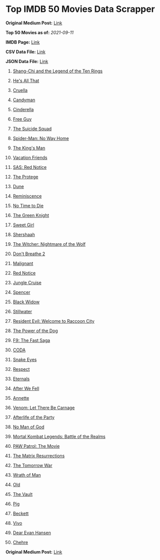 # Top IMDB 50 Movies Data Scrapper

**Original Medium Post:** [Link](https://medium.com/@nishantsahoo/which-movie-should-i-watch-5c83a3c0f5b1) 

**Top 50 Movies as of:** _2021-09-11_

**IMDB Page:** [Link](http://www.imdb.com/search/title?release_date=2021,2021&title_type=feature)

**CSV Data File:** [Link](/Data/data.csv)

**JSON Data File:** [Link](/Data/data.json)

1. [Shang-Chi and the Legend of the Ten Rings](https://www.imdb.com/title/tt9376612/?ref_=adv_li_tt)

2. [He's All That](https://www.imdb.com/title/tt4590256/?ref_=adv_li_tt)

3. [Cruella](https://www.imdb.com/title/tt3228774/?ref_=adv_li_tt)

4. [Candyman](https://www.imdb.com/title/tt9347730/?ref_=adv_li_tt)

5. [Cinderella](https://www.imdb.com/title/tt10155932/?ref_=adv_li_tt)

6. [Free Guy](https://www.imdb.com/title/tt6264654/?ref_=adv_li_tt)

7. [The Suicide Squad](https://www.imdb.com/title/tt6334354/?ref_=adv_li_tt)

8. [Spider-Man: No Way Home](https://www.imdb.com/title/tt10872600/?ref_=adv_li_tt)

9. [The King's Man](https://www.imdb.com/title/tt6856242/?ref_=adv_li_tt)

10. [Vacation Friends](https://www.imdb.com/title/tt3626476/?ref_=adv_li_tt)

11. [SAS: Red Notice](https://www.imdb.com/title/tt4479380/?ref_=adv_li_tt)

12. [The Protege](https://www.imdb.com/title/tt6079772/?ref_=adv_li_tt)

13. [Dune](https://www.imdb.com/title/tt1160419/?ref_=adv_li_tt)

14. [Reminiscence](https://www.imdb.com/title/tt3272066/?ref_=adv_li_tt)

15. [No Time to Die](https://www.imdb.com/title/tt2382320/?ref_=adv_li_tt)

16. [The Green Knight](https://www.imdb.com/title/tt9243804/?ref_=adv_li_tt)

17. [Sweet Girl](https://www.imdb.com/title/tt10731768/?ref_=adv_li_tt)

18. [Shershaah](https://www.imdb.com/title/tt10295212/?ref_=adv_li_tt)

19. [The Witcher: Nightmare of the Wolf](https://www.imdb.com/title/tt11657662/?ref_=adv_li_tt)

20. [Don't Breathe 2](https://www.imdb.com/title/tt6246322/?ref_=adv_li_tt)

21. [Malignant](https://www.imdb.com/title/tt3811906/?ref_=adv_li_tt)

22. [Red Notice](https://www.imdb.com/title/tt7991608/?ref_=adv_li_tt)

23. [Jungle Cruise](https://www.imdb.com/title/tt0870154/?ref_=adv_li_tt)

24. [Spencer](https://www.imdb.com/title/tt12536294/?ref_=adv_li_tt)

25. [Black Widow](https://www.imdb.com/title/tt3480822/?ref_=adv_li_tt)

26. [Stillwater](https://www.imdb.com/title/tt10696896/?ref_=adv_li_tt)

27. [Resident Evil: Welcome to Raccoon City](https://www.imdb.com/title/tt6920084/?ref_=adv_li_tt)

28. [The Power of the Dog](https://www.imdb.com/title/tt10293406/?ref_=adv_li_tt)

29. [F9: The Fast Saga](https://www.imdb.com/title/tt5433138/?ref_=adv_li_tt)

30. [CODA](https://www.imdb.com/title/tt10366460/?ref_=adv_li_tt)

31. [Snake Eyes](https://www.imdb.com/title/tt8404256/?ref_=adv_li_tt)

32. [Respect](https://www.imdb.com/title/tt2452150/?ref_=adv_li_tt)

33. [Eternals](https://www.imdb.com/title/tt9032400/?ref_=adv_li_tt)

34. [After We Fell](https://www.imdb.com/title/tt13069986/?ref_=adv_li_tt)

35. [Annette](https://www.imdb.com/title/tt6217926/?ref_=adv_li_tt)

36. [Venom: Let There Be Carnage](https://www.imdb.com/title/tt7097896/?ref_=adv_li_tt)

37. [Afterlife of the Party](https://www.imdb.com/title/tt11742798/?ref_=adv_li_tt)

38. [No Man of God](https://www.imdb.com/title/tt13507778/?ref_=adv_li_tt)

39. [Mortal Kombat Legends: Battle of the Realms](https://www.imdb.com/title/tt14901058/?ref_=adv_li_tt)

40. [PAW Patrol: The Movie](https://www.imdb.com/title/tt11832046/?ref_=adv_li_tt)

41. [The Matrix Resurrections](https://www.imdb.com/title/tt10838180/?ref_=adv_li_tt)

42. [The Tomorrow War](https://www.imdb.com/title/tt9777666/?ref_=adv_li_tt)

43. [Wrath of Man](https://www.imdb.com/title/tt11083552/?ref_=adv_li_tt)

44. [Old](https://www.imdb.com/title/tt10954652/?ref_=adv_li_tt)

45. [The Vault](https://www.imdb.com/title/tt9742794/?ref_=adv_li_tt)

46. [Pig](https://www.imdb.com/title/tt11003218/?ref_=adv_li_tt)

47. [Beckett](https://www.imdb.com/title/tt10230994/?ref_=adv_li_tt)

48. [Vivo](https://www.imdb.com/title/tt6338498/?ref_=adv_li_tt)

49. [Dear Evan Hansen](https://www.imdb.com/title/tt9357050/?ref_=adv_li_tt)

50. [Chehre](https://www.imdb.com/title/tt10309902/?ref_=adv_li_tt)

**Original Medium Post:** [Link](https://medium.com/@nishantsahoo/which-movie-should-i-watch-5c83a3c0f5b1) 
